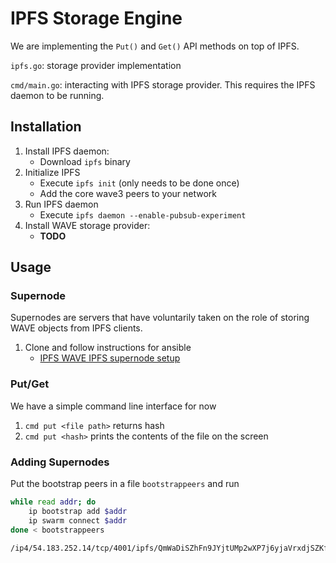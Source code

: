 # IPFS Storage Engine

We are implementing the `Put()` and `Get()` API methods on top of IPFS.

`ipfs.go`: storage provider implementation

`cmd/main.go`: interacting with IPFS storage provider. This requires the IPFS daemon to be running.

## Installation

1. Install IPFS daemon:
    - Download `ipfs` binary
2. Initialize IPFS
    - Execute `ipfs init` (only needs to be done once)
    - Add the core wave3 peers to your network
3. Run IPFS daemon
    - Execute `ipfs daemon --enable-pubsub-experiment`
4. Install WAVE storage provider:
    - **TODO**

## Usage


### Supernode

Supernodes are servers that have voluntarily taken on the role of storing WAVE objects from IPFS clients.

1. Clone and follow instructions for ansible
    - [IPFS WAVE IPFS supernode setup](https://github.com/gtfierro/ansible-ipfs-cluster)


### Put/Get

We have a simple command line interface for now

1. `cmd put <file path>` returns hash
1. `cmd put <hash>` prints the contents of the file on the screen

### Adding Supernodes

Put the bootstrap peers in a file `bootstrappeers` and run

```bash
while read addr; do
    ip bootstrap add $addr
    ip swarm connect $addr
done < bootstrappeers
```

```
/ip4/54.183.252.14/tcp/4001/ipfs/QmWaDiSZhFn9JYjtUMp2wXP7j6yjaVrxdjSZKfGjaYzTjM
```
